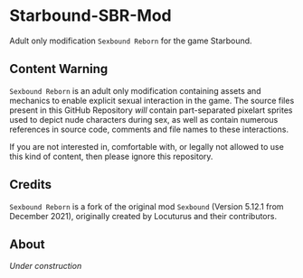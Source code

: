 # Starbound-SBR-Mod
Adult only modification `Sexbound Reborn` for the game Starbound.

## Content Warning
`Sexbound Reborn` is an adult only modification containing assets and mechanics to enable explicit sexual interaction in the game.
The source files present in this GitHub Repository *will* contain part-separated pixelart sprites used to depict nude characters during sex, as well as contain numerous references in source code, comments and file names to these interactions.

If you are not interested in, comfortable with, or legally not allowed to use this kind of content, then please ignore this repository.

## Credits
`Sexbound Reborn` is a fork of the original mod `Sexbound` (Version 5.12.1 from December 2021), originally created by Locuturus and their contributors.

## About
*Under construction*
